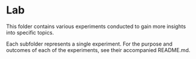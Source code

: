 # Lab

This folder contains various experiments conducted to gain more insights into specific topics.

Each subfolder represents a single experiment. For the purpose and outcomes of each of the experiments, see their accompanied README.md.